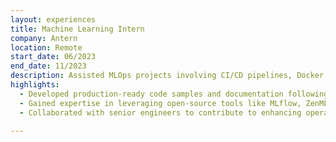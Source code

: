 ```yaml
---
layout: experiences
title: Machine Learning Intern 
company: Antern
location: Remote
start_date: 06/2023
end_date: 11/2023
description: Assisted MLOps projects involving CI/CD pipelines, Docker, and design patterns under mentorship to gain hands-on experience.
highlights:
  - Developed production-ready code samples and documentation following to MLOps best practices for model deployment workflows.
  - Gained expertise in leveraging open-source tools like MLflow, ZenML for experiment tracking, pipeline orchestration and monitoring.
  - Collaborated with senior engineers to contribute to enhancing operational efficiency for machine learning project delivery.

---
```












